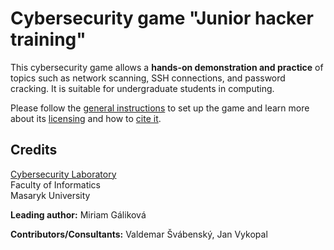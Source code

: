 # Cybersecurity game "Junior hacker training"

This cybersecurity game allows a **hands-on demonstration and practice** of topics such as network scanning, SSH connections, and password cracking. It is suitable for undergraduate students in computing.

Please follow the [general instructions](https://gitlab.ics.muni.cz/muni-kypo-trainings/games/all-games-index) to set up the game and learn more about its [licensing](https://gitlab.ics.muni.cz/muni-kypo-trainings/games/all-games-index#license) and how to [cite it](https://gitlab.ics.muni.cz/muni-kypo-trainings/games/all-games-index#how-to-cite-the-games).

## Credits

[Cybersecurity Laboratory](https://cybersec.fi.muni.cz)\
Faculty of Informatics\
Masaryk University

**Leading author:** Miriam Gáliková

**Contributors/Consultants:** Valdemar Švábenský, Jan Vykopal
